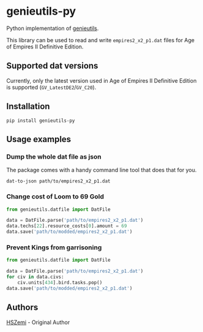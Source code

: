 # genieutils-py

Python implementation of [genieutils](https://github.com/Tapsa/genieutils).

This library can be used to read and write `empires2_x2_p1.dat` files for Age of Empires II Definitive Edition.


## Supported dat versions

Currently, only the latest version used in Age of Empires II Definitive Edition is supported (`GV_LatestDE2`/`GV_C20`).


## Installation

```shell
pip install genieutils-py
```

## Usage examples

### Dump the whole dat file as json

The package comes with a handy command line tool that does that for you.

```shell
dat-to-json path/to/empires2_x2_p1.dat
```


### Change cost of Loom to 69 Gold

```python
from genieutils.datfile import DatFile

data = DatFile.parse('path/to/empires2_x2_p1.dat')
data.techs[22].resource_costs[0].amount = 69
data.save('path/to/modded/empires2_x2_p1.dat')
```

### Prevent Kings from garrisoning

```python
from genieutils.datfile import DatFile

data = DatFile.parse('path/to/empires2_x2_p1.dat')
for civ in data.civs:
    civ.units[434].bird.tasks.pop()
data.save('path/to/modded/empires2_x2_p1.dat')
```


## Authors

[HSZemi](https://github.com/hszemi) - Original Author
